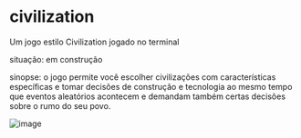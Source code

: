 # civilization
Um jogo estilo Civilization jogado no terminal


situação: em construção

sinopse: o jogo permite você escolher civilizações com características específicas e tomar decisões de construção e tecnologia ao mesmo tempo que eventos aleatórios acontecem e demandam também certas decisões sobre o rumo do seu povo.

![image](https://user-images.githubusercontent.com/70555750/179091119-3f650873-3cab-48ec-80a4-c0d106432bb2.png)

